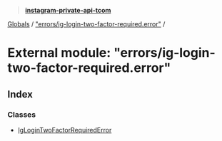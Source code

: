 > **[instagram-private-api-tcom](../README.md)**

[Globals](../README.md) / ["errors/ig-login-two-factor-required.error"](_errors_ig_login_two_factor_required_error_.md) /

# External module: "errors/ig-login-two-factor-required.error"

## Index

### Classes

* [IgLoginTwoFactorRequiredError](../classes/_errors_ig_login_two_factor_required_error_.iglogintwofactorrequirederror.md)